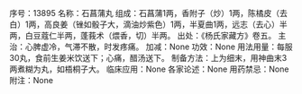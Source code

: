 序号：13895
名称：石菖蒲丸
组成：石菖蒲1两，香附子（炒）1两，陈橘皮（去白）1两，高良姜（锉如骰子大，滴油炒紫色）1两，半夏曲1两，远志（去心）半两，白豆蔻仁半两，蓬莪术（煨香，切）半两。
出处：《杨氏家藏方》卷五。
主治：心脾虚冷，气滞不散，时发疼痛。
加减：None
功效：None
用法用量：每服30丸，食前生姜米饮送下；心痛，醋汤送下。
制备方法：上为细末，用神曲末3两煮糊为丸，如梧桐子大。
临床应用：None
各家论述：None
用药禁忌：None
附注：None
